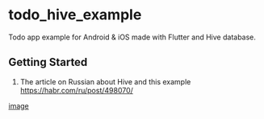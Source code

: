 # todo_hive_example

Todo app example for Android & iOS made with Flutter and Hive database.

## Getting Started

1. The article on Russian about Hive and this example https://habr.com/ru/post/498070/


[image](https://habrastorage.org/webt/is/xz/as/isxzasjln1m6kt7gpezg0kn4-ey.gif)